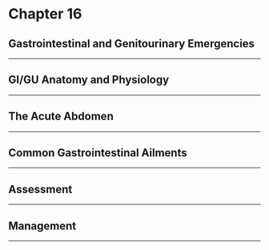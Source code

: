 # Chapter 16
## Gastrointestinal and Genitourinary Emergencies

---

## GI/GU Anatomy and Physiology

---

## The Acute Abdomen

---

## Common Gastrointestinal Ailments

---

## Assessment

---

## Management

---

